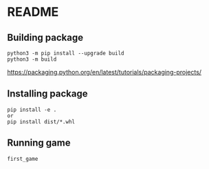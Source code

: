 # README
## Building package

```
python3 -m pip install --upgrade build
python3 -m build
```
https://packaging.python.org/en/latest/tutorials/packaging-projects/ 

## Installing package
```
pip install -e .
or
pip install dist/*.whl
```

## Running game
```
first_game
```